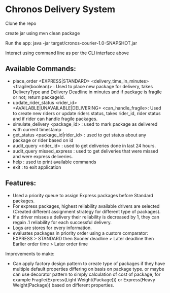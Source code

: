 # Chronos Delivery System

Clone the repo

create jar using mvn clean package

Run the app:
java -jar target/cronos-courier-1.0-SNAPSHOT.jar

Interact using command line as per the CLI interface above

Available Commands:
-------------------
- place_order <EXPRESS|STANDARD> <delivery_time_in_minutes> <fragile(boolean)> : Used to place new package for delivery, takes DeliveryType and Delivery Deadline in minutes and if package is fragile or not; return packageId.
- update_rider_status <rider_id> <AVAILABLE|UNAVAILABLE|DELIVERING> <can_handle_fragile>: Used to create new riders or update riders status, takes rider_id, rider status and if rider can handle fragile packages.
- simulate_delivery <package_id> : used to mark package as delivered with current timestamp
- get_status <package_id|rider_id> : used to get status about any package or rider based on id
- audit_query <rider_id> : used to get deliveries done in last 24 hours.
- audit_query missed_express : used to get deliveries that were missed and were express deliveries.
- help : used to print available commands
- exit : to exit application

Features:
---------
- Used a priority queue to assign Express packages before Standard packages.
- For express packages, highest reliability available drivers are selected (Created different assignment strategy for different type of packages).
- If a driver misses a delivery their reliability is decreased by 1, they can regain .1 reliability for each successful delivery.
- Logs are stores for every information.
- evaluates packages in priority order using a custom comparator:
EXPRESS > STANDARD then Sooner deadline > Later deadline then Earlier order time > Later order time

Improvements to make:
- Can apply factory design pattern to create type of packages if they have multiple default properties differing on basis on package type.
 or maybe can use decorator pattern to simply calculation of cost of package, for example Fragile(Express(Light Weight(Package))) or Express(Heavy Weight(Package)) based on different properties.